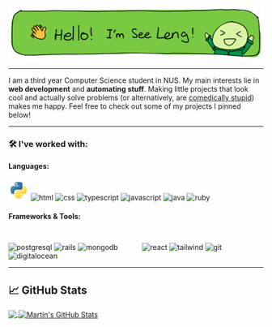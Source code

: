 ![alt text](banner.png)

---

I am a third year Computer Science student in NUS. My main interests lie in **web development** and **automating stuff**. Making little projects that look cool and actually solve problems (or alternatively, are [comedically stupid](https://github.com/chloeelim/longestmrt)) makes me happy. Feel free to check out some of my projects I pinned below!

---

### 🛠️ I've worked with:

#### Languages:

<span>
  <img src="https://raw.githubusercontent.com/devicons/devicon/master/icons/python/python-original.svg" height="40px" alt="python" title="python">
  <img src="https://cdn.jsdelivr.net/gh/devicons/devicon/icons/html5/html5-original.svg" height="40px" alt="html" title="html">
  <img src="https://cdn.jsdelivr.net/gh/devicons/devicon/icons/css3/css3-original.svg" height="40px" alt="css" title="css">    
  <img src="https://cdn.jsdelivr.net/gh/devicons/devicon/icons/typescript/typescript-original.svg" height="40px" alt="typescript" title="typescript"/>
  <img src="https://cdn.jsdelivr.net/gh/devicons/devicon/icons/javascript/javascript-original.svg" height="40px" alt="javascript" title="javascript"/>
  <img src="https://cdn.jsdelivr.net/gh/devicons/devicon/icons/java/java-original.svg" height="40px" alt="java" title="java">
  <img src="https://cdn.jsdelivr.net/gh/devicons/devicon/icons/ruby/ruby-original.svg" height="40px" alt="ruby" title="ruby">
</span>

#### Frameworks & Tools:

<span>
  <img src="https://cdn.jsdelivr.net/gh/devicons/devicon/icons/postgresql/postgresql-original.svg" height="40px" alt="postgresql" title="postgresql"/>
  <img src="https://cdn.jsdelivr.net/gh/devicons/devicon/icons/rails/rails-original-wordmark.svg" height="40px" alt="rails" title="rails"/>
  <img src="https://cdn.jsdelivr.net/gh/devicons/devicon/icons/mongodb/mongodb-original.svg" height="40px" alt="mongodb" title="mongodb"/>
  <!-- Express -->
  <svg viewBox="0 0 128 128" fill="white" height="40px">
    <path d="M126.67 98.44c-4.56 1.16-7.38.05-9.91-3.75-5.68-8.51-11.95-16.63-18-24.9-.78-1.07-1.59-2.12-2.6-3.45C89 76 81.85 85.2 75.14 94.77c-2.4 3.42-4.92 4.91-9.4 3.7l26.92-36.13L67.6 29.71c4.31-.84 7.29-.41 9.93 3.45 5.83 8.52 12.26 16.63 18.67 25.21 6.45-8.55 12.8-16.67 18.8-25.11 2.41-3.42 5-4.72 9.33-3.46-3.28 4.35-6.49 8.63-9.72 12.88-4.36 5.73-8.64 11.53-13.16 17.14-1.61 2-1.35 3.3.09 5.19C109.9 76 118.16 87.1 126.67 98.44zM1.33 61.74c.72-3.61 1.2-7.29 2.2-10.83 6-21.43 30.6-30.34 47.5-17.06C60.93 41.64 63.39 52.62 62.9 65H7.1c-.84 22.21 15.15 35.62 35.53 28.78 7.15-2.4 11.36-8 13.47-15 1.07-3.51 2.84-4.06 6.14-3.06-1.69 8.76-5.52 16.08-13.52 20.66-12 6.86-29.13 4.64-38.14-4.89C5.26 85.89 3 78.92 2 71.39c-.15-1.2-.46-2.38-.7-3.57q.03-3.04.03-6.08zm5.87-1.49h50.43c-.33-16.06-10.33-27.47-24-27.57-15-.12-25.78 11.02-26.43 27.57z"></path>
</svg> 
  <img src="https://cdn.jsdelivr.net/gh/devicons/devicon/icons/react/react-original.svg" height="40px" alt="react" title="react"/>
  <img src="https://cdn.jsdelivr.net/gh/devicons/devicon@latest/icons/tailwindcss/tailwindcss-original.svg" height="40px" alt="tailwind" title="tailwind"/>
  <img src="https://cdn.jsdelivr.net/gh/devicons/devicon/icons/git/git-original.svg" height="40px" alt="git" title="git"/>
  <img src="https://cdn.jsdelivr.net/gh/devicons/devicon@latest/icons/digitalocean/digitalocean-original.svg" height="40px" alt="digitalocean" title="digitalocean"/>
          
</span>

---

## &#x1f4c8; GitHub Stats

<a href="https://github.com/seelengxd/seelengxd">
  <img align="center" src="https://github-readme-stats.vercel.app/api/top-langs/?username=seelengxd&hide=java,html,tex&title_color=ffffff&text_color=c9cacc&icon_color=2bbc8a&bg_color=1d1f21&langs_count=3" />
</a>
<a href="https://github.com/seelengxd/seelengxd">
  <img align="center" src="https://github-readme-stats.vercel.app/api?username=seelengxd&show_icons=true&line_height=27&count_private=true&title_color=ffffff&text_color=c9cacc&icon_color=2bbc8a&bg_color=1d1f21" alt="Martin's GitHub Stats" />
</a>
